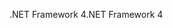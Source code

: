 <span data-ttu-id="93f6d-101">.NET Framework 4</span><span class="sxs-lookup"><span data-stu-id="93f6d-101">.NET Framework 4</span></span>